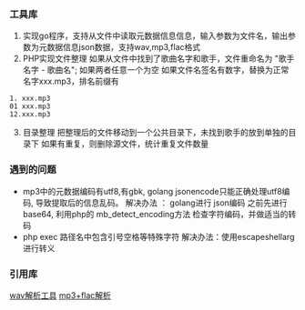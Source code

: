 
### 工具库
1. 实现go程序，支持从文件中读取元数据信息信息，输入参数为文件名，输出参数为元数据信息json数据，支持wav,mp3,flac格式
2. PHP实现文件整理
如果从文件中找到了歌曲名字和歌手，文件重命名为 "歌手名字 - 歌曲名";
如果两者任意一个为空
    如果文件名签名有数字，替换为正常名字xxx.mp3，排名前缀有
```
1. xxx.mp3
01 xxx.mp3
12.xxx.mp3
```
3. 目录整理
把整理后的文件移动到一个公共目录下，未找到歌手的放到单独的目录下
如果有重复，则删除源文件，统计重复文件数量

### 遇到的问题
- mp3中的元数据编码有utf8,有gbk, golang jsonencode只能正确处理utf8编码, 导致提取后的信息乱码。
解决办法 ： golang进行 json编码 之前先进行base64, 利用php的 mb_detect_encoding方法 检查字符编码，并做适当的转码
- php exec 路径名中包含引号空格等特殊字符
解决办法：使用escapeshellarg进行转义


### 引用库
[wav解析工具](https://github.com/NeowayLabs/waveparser)
[mp3+flac解析](https://github.com/dhowden/tag)

